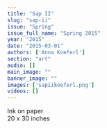 ```yaml
---
title: "Sap II"
slug: "sap-ii"
issue: "Spring"
issue_full_name: "Spring 2015"
year: "2015"
date: "2015-03-01"
authors: ['Anna Koeferl']
section: "art"
audio: []
main_image: ""
banner_image: ""
images: ['sapiikoeferl.png']
videos: []
---
```

  
Ink on paper  
20 x 30 inches  
  


